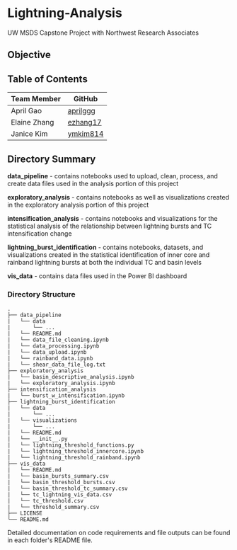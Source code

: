 # Lightning-Analysis
UW MSDS Capstone Project with Northwest Research Associates

## Objective

## Table of Contents

| Team Member  | GitHub                                   |
|------------------|--------------------------------------|
| April Gao       | [aprilggg](https://github.com/aprilggg)    |
| Elaine Zhang     | [ezhang17](https://github.com/ezhang17)|
| Janice Kim      | [ymkim814](https://github.com/ymkim814)|
## Directory Summary
**data_pipeline** - contains notebooks used to upload, clean, process, and create data files used in the analysis portion of this project

**exploratory_analysis** - contains notebooks as well as visualizations created in the exploratory analysis portion of this project

**intensification_analysis** - contains notebooks and visualizations for the statistical analysis of the relationship between lightning bursts and TC intensification change

**lightning_burst_identification** - contains notebooks, datasets, and visualizations created in the statistical identification of inner core and rainband lightning bursts at both the individual TC and basin levels

**vis_data** - contains data files used in the Power BI dashboard

### Directory Structure
```
.
├── data_pipeline
|   └── data
|       └── ...
|   └── README.md
|   └── data_file_cleaning.ipynb
|   └── data_processing.ipynb
|   └── data_upload.ipynb
|   └── rainband_data.ipynb
|   └── shear_data_file_log.txt
├── exploratory_analysis
|   └── basin_descriptive_analysis.ipynb
|   └── exploratory_analysis.ipynb
├── intensification_analysis
|   └── burst_w_intensification.ipynb
├── lightning_burst_identification
|   └── data
|       └── ...
|   └── visualizations
|       └── ...
|   └── README.md
|   └── __init__.py
|   └── lightning_threshold_functions.py
|   └── lightning_threshold_innercore.ipynb
|   └── lightning_threshold_rainband.ipynb
├── vis_data
|   └── README.md
|   └── basin_bursts_summary.csv
|   └── basin_threshold_bursts.csv
|   └── basin_threshold_tc_summary.csv
|   └── tc_lightning_vis_data.csv
|   └── tc_threshold.csv
|   └── threshold_summary.csv
├── LICENSE
└── README.md
```

Detailed documentation on code requirements and file outputs can be found in each folder's README file.

